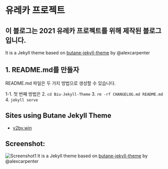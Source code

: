 # 유레카 프로젝트
## 이 블로그는 2021 유레카 프로젝트를 위해 제작된 블로그입니다.
It is a Jekyll theme based on [butane-jekyll-theme](https://github.com/alexcarpenter/butane-jekyll-theme) by @alexcarpenter

## 1. README.md를 만들자
README.md 파일은 두 가지 방법으로 생성할 수 있습니다.

1-1. 첫 번째 방법은 
2. `cd Biu-Jekyll-Theme`
3. `rm -rf CHANGELOG.md README.md`
4. `jekyll serve`

## Sites using Butane Jekyll Theme
- [v2bv.win](https://v2bv.win)

## Screenshot:
![Screenshot1](https://img.vim-cn.com/0b/dbf27e6ce44cf17afe049e5420a883bedf53c0.jpg)
It is a Jekyll theme based on [butane-jekyll-theme](https://github.com/alexcarpenter/butane-jekyll-theme) by @alexcarpenter
